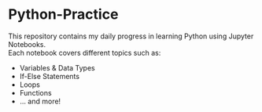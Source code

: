 # Python-Practice
This repository contains my daily progress in learning Python using Jupyter Notebooks.  
Each notebook covers different topics such as:

- Variables & Data Types
- If-Else Statements
- Loops
- Functions
- ... and more!
